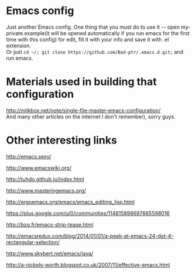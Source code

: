 # Emacs config  
Just another Emacs config. One thing that you must do to use it -- open my-private.example(it will be opened automatically if you run emacs for the first time with this config) for edit, fill it with your info and save it with .el extension.  
Or just `cd ~/; git clone https://github.com/Bad-ptr/.emacs.d.git;` and run emacs.  

# Materials used in building that configuration  
http://milkbox.net/note/single-file-master-emacs-configuration/  
And many other articles on the internet I don't remember), sorry guys.

# Other interesting links  
http://emacs.sexy/

http://www.emacswiki.org/

http://tuhdo.github.io/index.html

http://www.masteringemacs.org/

http://ergoemacs.org/emacs/emacs_editing_lisp.html

https://plus.google.com/u/0/communities/114815898697665598016

http://bzg.fr/emacs-strip-tease.html

http://emacsredux.com/blog/2014/01/01/a-peek-at-emacs-24-dot-4-rectangular-selection/

http://www.skybert.net/emacs/java/

http://a-nickels-worth.blogspot.co.uk/2007/11/effective-emacs.html
